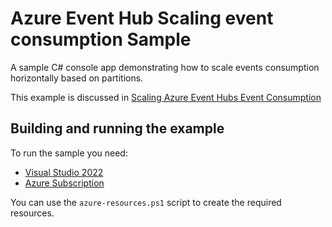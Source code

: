 # Azure Event Hub Scaling event consumption Sample

A sample C# console app demonstrating how to scale events consumption horizontally based on partitions.

This example is discussed in [Scaling Azure Event Hubs Event Consumption](http://blog.techdominator.com/article/scaling-azure-event-hubs-event-consumption.html)

## Building and running the example

To run the sample you need:

 - [Visual Studio 2022](https://visualstudio.microsoft.com/vs/)
 - [Azure Subscription](https://azure.microsoft.com/en-us/pricing/purchase-options/azure-account)

You can use the `azure-resources.ps1` script to create the required resources.